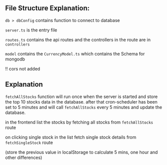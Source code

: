 ## File Structure Explanation: 
`db > dbConfig` contains function to connect to database 

`server.ts` is the entry file 

`routes.ts` contains the api routes and the controllers in the route are in `controllers`

`model` contains the `CurrencyModel.ts` which contains the Schema for mongodb

!! cors not added 

## Explanation
`fetchAllStocks` function will run once when the server is started and store the top 10 stocks data in the database. 
after that cron-scheduler has been set to 5 minutes and will call `fetchAllStocks` every 5 minutes and update the database. 

in the frontend list the stocks by fetching all stocks from `fetchAllStocks` route

on clicking single stock in the list fetch single stock details from `fetchSingleStock` route

(store the previous value in localStorage to calculate 5 mins, one hour and other differences) 

